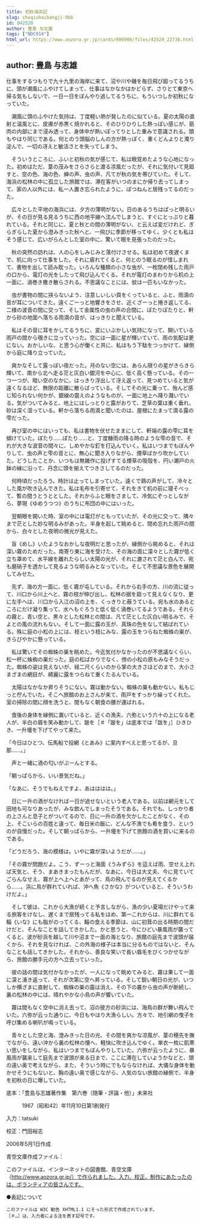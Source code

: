 ```yaml
---
title: 初秋海浜記
slug: chuqiuhaibangji-9bb
id: 042520
author: 豊島 与志雄
tags: ["NDC914"]
html_url: https://www.aozora.gr.jp/cards/000906/files/42520_22736.html
---
```


## author: 豊島 与志雄

仕事をするつもりで九十九里の海岸に来て、沼や川や磯を毎日飛び廻ってるうちに、頭が潮風にふやけてしまって、仕事はなかなかはかどらず、さりとて東京へ帰る気もしないで、一日一日をぼんやり過してるうちに、もういつしか初秋になっていた。

　潮風に頭のふやけた気持は、丁度軽い熱が発したのに似ている。夏の太陽の直射と温風とに、皮膚が赤黒く焼かれると、そのひりひりした熱っぽい感じが、筋肉の内部にまで浸み透って、身体中が熱いぽってりとした重みで意識される。頭もやはり同じである。何とのう頭脳のしんの方が熱っぽく、重くどんよりと濁り淀んで、一切の冴えと敏活さとを失ってしまう。

　そういうところに、ふいと初秋の気が感じて、私は眼覚めたような心地になった。初めはただ、葦の茂みをさらさらと渡る凉風だったが、それに気付いて見廻すと、空の色、海の色、蝉の声、虫の声、凡てが秋の気を帯びていた。そして、海浜の松林の中に孤立した旅館では、滞在客がいつのまにか帰り去ってしまって、家の人以外には、私一人置き忘られたように、ぽつねんと居残ってるのだった。

　広々とした平地の海浜には、夕方の薄明がない。日のあるうちはぱっと明るいが、その日が見る見るうちに西の地平線へ沈んでしまうと、すぐにとっぷりと暮れている。それと同じに、夏と秋との間の薄明がない、と云えば変だけれど、ぎらぎらした夏から澄みきった秋へと、一飛びに季節が移ってゆく。少くとも私はそう感じて、広いがらんとした室の中に、驚いて眼を見張ったのだった。

　秋の突然の訪れは、人の心をしみじみと落付けさせる。私は初めて夜遅くまで、机に向って仕事をした。それに疲れてくると、何とのう眠るのが惜しまれて、書物を出して読み耽った。いろんな種類の小さな虫が、一枚閉め残した雨戸の口から、電灯の光をしたって飛び込んでくる。それが電灯のまわりから机の上一面に、渦巻き撒き散らされる。不思議なことには、蚊は一匹もいなかった。

　虫が書物の間に挟らないよう、注意しいしい頁をくっていると、ふと、雨滴の音が耳についてきた。遠くごーっと地響きをさせ、近くざーっと捲き返してる、二様の波音の間に交って、そして金属性の虫の声の合間に、ぽたりぽたりと、軒から砂の地面へ落ちる雨滴の音が、はっきりと聞えている。

　私はその音に耳をかしてるうちに、変にいぶかしい気持になって、開いている雨戸の間から覗きに立っていった。空には一面に星が輝いていて、雨の気配は更にない。おかしいな、と思う心が働くと共に、私はもう下駄をつっかけて、縁側から庭に降り立っていた。

　爽かなそして露っぽい夜だった。月のない空には、あらん限りの星がきらきら輝いて、南から北へ走る茫と仄白い銀河を中心に、低く高く懸っている。その一つ一つが、暗い空のなかに、はっきり浮出して冴え返って、見つめていると気が遠くなるほど、無限の距離に散らばっている。そしてその光に乗って、殆んど感じ知られない何かが、銀線の震えのようなものが、一面に地上へ降り濺いでいる。気がついてみると、地上にはしっとりと露がおりて、芝草の葉は重く垂れ、砂は深く湿っている。軒から落ちる雨滴と聞いたのは、屋根にたまって滴る露の雫だった。

　再び室の中にはいっても、私は書物を伏せたままにして、軒端の露の雫に耳を傾けていた。ぽたり……ぽたり……と、丁度糠雨の降る時のような雫の音で、それが大きな波音の間々に、しめやかな釘を打込んでいく。私はいつまでもぼんやりして、虫の声と雫の音とに、無心に聞き入りながら、煙草ばかり吹かしていた。どうしたことか、いつもは無雑作に投げすてる煙草の吸殻を、円い瀬戸の火鉢の縁に沿って、丹念に頭を揃えてつきさしてるのだった。

　何時頃だったろう。時計は止ってしまっていた。遠くで鶏の声がして、冷々とした風が吹き込んできた。私は毛布を引寄せて、それをきて机の前に寝そべって、暫の間うとうととした。それからふと眼をさまして、冷気にぞっとしながら、夢現《ゆめうつつ》のうちに布団の中にはいった。

　翌朝眼を開いた時、室の中には電灯がともっていたが、その光に交って、隅々まで茫とした妙な明るみがあった。半身を起して眺めると、閉め忘れた雨戸の間から、白々とした夜明の微光が見えた。

　盲《めし》いたようなおかしな夜明だと思ったが、縁側から眺めると、それは深い霧のためだった。南寄り東に海を受けた、その海の面に濛々とした霧が低く立ち罩めて、水平線を離れたらしい太陽の光が、それに漉されて茫と白んで、宛も磨硝子を透かして見るような明るみとなっていた。そして不思議な景色を展開してみせた。

　先ず、海の方一面に、低く霧が屯している。それから右手の方、川の流に従って、川口から川上へと、霧の枝が伸び出し、松林の据を廻って見えなくなり、更に左手へは、川口から入江の沼の上を、くっきりと蔽うている。宛も水のあるところにだけ凝り集って、水へもぐろうと低く低く渦巻いてるようである。それらの霧と、青い空と、黒々とした松林との間は、凡て茫とした仄白い明るみで、そよとの風の流れもない。そして一面に露の玉が、真珠の色をなして結ばれている。殊に庭の小松の上には、枝という枝にみな、露の玉をつらねた蜘蛛の巣が、きらびやかに懸っている。

　私は驚いてその蜘蛛の巣を眺めた。今迄気付かなかったのが不思議なくらい、松一杯に蛛蜘の巣だった。庭の松ばかりでなく、傍の小松の原もみなそうだった。蜘蛛の姿は見えないが、経二尺くらいのから掌の大きさほどのまで、大小さまざまの網目が、綺麗に露をつらねて重くたるんでいる。

　太陽はなかなか昇りそうにない。霧は動かない。蜘蛛の巣も動かない。私もじっと佇んでいた。そこへ旅館のお上さんが来て、雨戸をすっかり繰ってくれた。室の掃除の間に顔を洗うと、間もなく朝食の膳が運ばれる。

　食後の身体を縁側に置いていると、近くの漁夫、六弥という六十の上になる老人が、半白の眉を笑み動かして、跛を［＃「跛を」は底本では「跋を」］ひきひき、一升壜を下げてやって来た。

「今日はひとつ、伝馬船で投網《とあみ》に案内すべえと思ってるが、旦那……。」

　声と一緒に酒の匂いがぷーんとする。

「朝っぱらから、いい景気だね。」

「なあに、そうでもねえですよ、あはははは。」

　日に一升の酒がなければ一日が過せないという老人である。以前は網元をして田地も可なりあったが、みな飲んでしまったそうである。それでも、しっかり者の上さんと息子とがついてるので、日に一升の酒を欠かしたことがなく、その上、そこいらの百姓と違って、毎日米の飯に、どんな不漁でも肴を食う、というのが自慢だった。そして朝っぱらから、一升壜を下げて旅館の酒を買いに来るのである。

「どうだろう、海の模様は。いやに霧が深いようだが……。」

「その霧が問題だよ。こう、ずーっと海面《うみずら》を這えば雨、空せえ上れば天気と、そう、まあきまったもんだが、なあに、今日は大丈夫、今に見ていてごらんなせえ、霧が上へ上へとあがって、鳥の飛んでるのが見えてくるから……。浜に鳥が群れていれば、沖へ魚《さかな》がついていると、そういうわけだよ。」

　そして彼は、これから大漁が続くと予言しながら、漁の少い夏場だけやって来る旅客をけなし、遅くまで居残ってる私をほめ、第一これからは、川に群れてる鯔《いな》にも脂がのってくる、鯔の食える季節は、山に初茸の出る時期の間だけだと、そんなことを話してきかした。かと思うと、今にひどい暴風雨が襲ってくると、波が砂浜を越して川や沼まで一面の海となり、旅館の庭先まで波頭が届くから、それを見なければ、この外海の様子は本当に分るものではないと、そんなことも話してきかした。それから、善良な笑いで長い眉毛をびくつかせながら、旅館の勝手元の方へ立去っていった。

　彼の話の間は気付かなかったが、一人になって眺めてみると、霧は果して一面に濛と湧き返って、それが次第に空へ昇っている。そして鋭い朝日の光が、いつしか横ざまに直射して、蜘蛛の巣の露は消え、その下の叢から虫の声が断続し、裏の松林の中には、晴れやかな小鳥の声が響いていた。

　霧は間もなく空中に消え去って、沼の彼方の砂浜には、海鳥の群が舞い飛んでいた。六弥が云った通りに、今日もやはり大漁らしい。方々で、地引網の曳子を呼び集める喇叭が鳴っている。

　青々とした空と海、澄みきった日の光、その間を爽かな凉風が、葦の穂先を撫でながら、遠い沖から裏の松林の懐へ、軽快に吹き込んでゆく。単衣一枚に肌寒い思いをしながら、私はいつまでもぼんやりしていた。六弥が云ったように、暴風雨が襲来して庭先まで波頭が来る日まで、ここに滞在していようかなどと、頭の遠い奥で考えながら、また、そういう時にでもならなければ、大儀な身体を動かせそうにもないと、胸の遠い奥で感じながら、人気のない旅館の縁側で、半身を初秋の日に曝していた。













底本：「豊島与志雄著作集　第六巻（随筆・評論・他）」未来社


　　　1967（昭和42）年11月10日第1刷発行

入力：tatsuki

校正：門田裕志

2006年5月1日作成

青空文庫作成ファイル：

このファイルは、インターネットの図書館、青空文庫（http://www.aozora.gr.jp/）で作られました。入力、校正、制作にあたったのは、ボランティアの皆さんです。











●表記について


	このファイルは W3C 勧告 XHTML1.1 にそった形式で作成されています。
	［＃…］は、入力者による注を表す記号です。